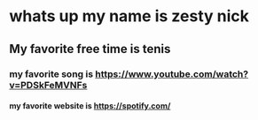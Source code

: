 # whats up my name is zesty nick 
## My favorite free time is tenis
### my favorite song is <https://www.youtube.com/watch?v=PDSkFeMVNFs>
#### my favorite website is <https://spotify.com/> 
